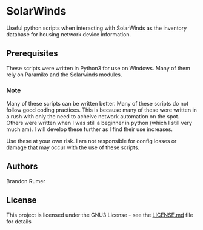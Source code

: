# SolarWinds
Useful python scripts when interacting with SolarWinds as the inventory database for housing network device information. 

## Prerequisites

These scripts were written in Python3 for use on Windows. Many of them rely on Paramiko and the Solarwinds modules. 

### Note

Many of these scripts can be written better. Many of these scripts do not follow good coding practices. This is because many of these were written in a rush with only the need to acheive network automation on the spot. Others were written when I was still a beginner in python (which I still very much am). I will develop these further as I find their use increases.

Use these at your own risk. I am not responsible for config losses or damage that may occur with the use of these scripts.

## Authors

Brandon Rumer

## License

This project is licensed under the GNU3 License - see the [LICENSE.md](LICENSE.md) file for details
